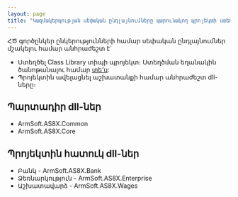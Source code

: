 ```yaml
---
layout: page
title: "Կազմակերպության սեփական ընդլայնումները պարունակող պրոյեկտի ստեղծում"
---
```


ՀԾ գործընկեր ընկերությունների համար սեփական ընդլայնումներ մշակելու համար անհրաժեշտ է՝
* Ստեղծել Class Library տիպի պրոյեկտ։ Ստեղծման եղանակին ծանոթանալու համար [տե'ս](https://learn.microsoft.com/en-us/dotnet/core/tutorials/library-with-visual-studio?pivots=dotnet-8-0#create-a-class-library-project):
* Պրոյեկտին ավելացնել աշխատանքի համար անհրաժեշտ dll-ները։

## Պարտադիր dll-ներ

* ArmSoft.AS8X.Common
* ArmSoft.AS8X.Core

## Պրոյեկտին հատուկ dll-ներ

* Բանկ - ArmSoft.AS8X.Bank
* Ձեռնարկություն - ArmSoft.AS8X.Enterprise
* Աշխատավարձ - ArmSoft.AS8X.Wages
